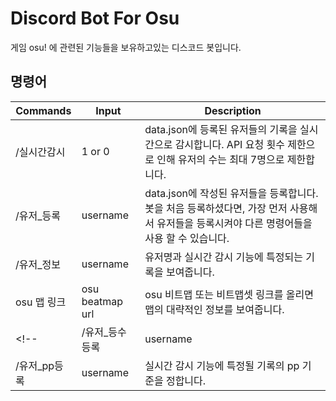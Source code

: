 # Discord Bot For Osu
게임 osu! 에 관련된 기능들을 보유하고있는 디스코드 봇입니다.

## 명령어

|Commands|Input|Description|
|--|--|--|
|/실시간감시|1 or 0|data.json에 등록된 유저들의 기록을 실시간으로 감시합니다.  API 요청 횟수 제한으로 인해 유저의 수는 최대 7명으로 제한합니다.|
|/유저_등록| username | data.json에 작성된 유저들을 등록합니다.봇을 처음 등록하셨다면, 가장 먼저 사용해서 유저들을 등록시켜야 다른 명령어들을 사용 할 수 있습니다.|
|/유저_정보| username | 유저명과 실시간 감시 기능에 특정되는 기록을 보여줍니다.|
|osu 맵 링크| osu beatmap url | osu 비트맵 또는 비트맵셋 링크를 올리면 맵의 대략적인 정보를 보여줍니다.|
<!-- |/유저_등수등록| username | 실시간 감시 기능에 특정될 기록의 등수 기준을 정합니다.|
|/유저_pp등록| username | 실시간 감시 기능에 특정될 기록의 pp 기준을 정합니다.| -->